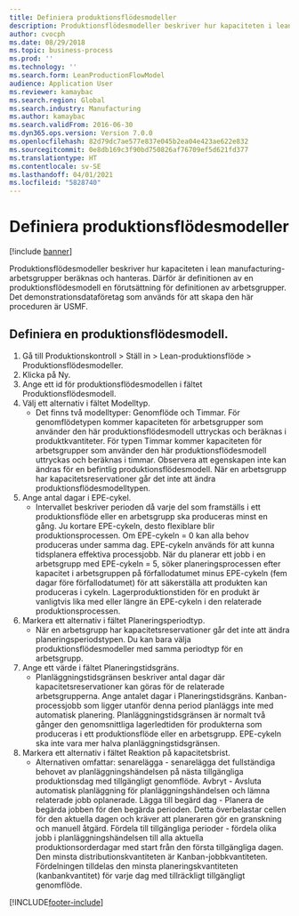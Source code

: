 ```yaml
---
title: Definiera produktionsflödesmodeller
description: Produktionsflödesmodeller beskriver hur kapaciteten i lean manufacturing-arbetsgrupper beräknas och hanteras.
author: cvocph
ms.date: 08/29/2018
ms.topic: business-process
ms.prod: ''
ms.technology: ''
ms.search.form: LeanProductionFlowModel
audience: Application User
ms.reviewer: kamaybac
ms.search.region: Global
ms.search.industry: Manufacturing
ms.author: kamaybac
ms.search.validFrom: 2016-06-30
ms.dyn365.ops.version: Version 7.0.0
ms.openlocfilehash: 82d79dc7ae577e837e045b2ea04e423ae622e832
ms.sourcegitcommit: 0e8db169c3f90bd750826af76709ef5d621fd377
ms.translationtype: HT
ms.contentlocale: sv-SE
ms.lasthandoff: 04/01/2021
ms.locfileid: "5828740"
---
```

# <a name="define-production-flow-models"></a>Definiera produktionsflödesmodeller

[!include [banner](../../includes/banner.md)]

Produktionsflödesmodeller beskriver hur kapaciteten i lean manufacturing-arbetsgrupper beräknas och hanteras. Därför är definitionen av en produktionsflödesmodell en förutsättning för definitionen av arbetsgrupper. Det demonstrationsdataföretag som används för att skapa den här proceduren är USMF.


## <a name="define-a-production-flow-model"></a>Definiera en produktionsflödesmodell. 
1. Gå till Produktionskontroll > Ställ in > Lean-produktionsflöde > Produktionsflödesmodeller.
2. Klicka på Ny.
3. Ange ett id för produktionsflödesmodellen i fältet Produktionsflödesmodell.
4. Välj ett alternativ i fältet Modelltyp.
    * Det finns två modelltyper: Genomflöde och Timmar. För genomflödetypen kommer kapaciteten för arbetsgrupper som använder den här produktionsflödesmodell uttryckas och beräknas i produktkvantiteter. För typen Timmar kommer kapaciteten för arbetsgrupper som använder den här produktionsflödesmodell uttryckas och beräknas i timmar. Observera att egenskapen inte kan ändras för en befintlig produktionsflödesmodell. När en arbetsgrupp har kapacitetsreservationer går det inte att ändra produktionsflödesmodelltypen.  
5. Ange antal dagar i EPE-cykel.
    * Intervallet beskriver perioden då varje del som framställs i ett produktionsflöde eller en arbetsgrupp ska produceras minst en gång. Ju kortare EPE-cykeln, desto flexiblare blir produktionsprocessen. Om EPE-cykeln = 0 kan alla behov produceras under samma dag. EPE-cykeln används för att kunna tidsplanera effektiva processjobb. När du planerar ett jobb i en arbetsgrupp med EPE-cykeln = 5, söker planeringsprocessen efter kapacitet i arbetsgruppen på förfallodatumet minus EPE-cykeln (fem dagar före förfallodatumet) för att säkerställa att produkten kan produceras i cykeln. Lagerproduktionstiden för en produkt är vanligtvis lika med eller längre än EPE-cykeln i den relaterade produktionsprocessen.  
6. Markera ett alternativ i fältet Planeringsperiodtyp.
    * När en arbetsgrupp har kapacitetsreservationer går det inte att ändra planeringsperiodstypen. Du kan bara välja produktionsflödesmodeller med samma periodtyp för en arbetsgrupp.  
7. Ange ett värde i fältet Planeringstidsgräns.
    * Planläggningstidsgränsen beskriver antal dagar där kapacitetsreservationer kan göras för de relaterade arbetsgrupperna. Ange antalet dagar i Planeringstidsgräns.   Kanban-processjobb som ligger utanför denna period planläggs inte med automatisk planering. Planläggningstidsgränsen är normalt två gånger den genomsnittliga lagerledtiden för produkterna som produceras i ett produktionsflöde eller en arbetsgrupp. EPE-cykeln ska inte vara mer halva planläggningstidsgränsen.     
8. Markera ett alternativ i fältet Reaktion på kapacitetsbrist.
    * Alternativen omfattar: senarelägga - senarelägga det fullständiga behovet av planläggningshändelsen på nästa tillgängliga produktionsdag med tillgängligt genomflöde. Avbryt - Avsluta automatisk planläggning för planläggningshändelsen och lämna relaterade jobb oplanerade.   Lägga till begärd dag - Planera de begärda jobben för den begärda perioden. Detta överbelastar cellen för den aktuella dagen och kräver att planeraren gör en granskning och manuell åtgärd.   Fördela till tillgängliga perioder - fördela olika jobb i planläggningshändelsen till alla aktuella produktionsorderdagar med start från den första tillgängliga dagen. Den minsta distributionskvantiteten är Kanban-jobbkvantiteten. Fördelningen tilldelas den minsta planeringskvantiteten (kanbankvantitet) för varje dag med tillräckligt tillgängligt genomflöde.  



[!INCLUDE[footer-include](../../../includes/footer-banner.md)]